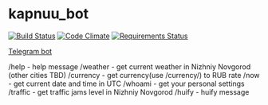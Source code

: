 # kapnuu_bot
[![Build Status](https://travis-ci.org/kapnuu/kapnuu_bot.svg?branch=master)](https://travis-ci.org/kapnuu/kapnuu_bot)
[![Code Climate](https://codeclimate.com/github/kapnuu/kapnuu_bot/badges/gpa.svg)](https://codeclimate.com/github/kapnuu/kapnuu_bot)
[![Requirements Status](https://requires.io/github/kapnuu/kapnuu_bot/requirements.svg?branch=master)](https://requires.io/github/kapnuu/kapnuu_bot/requirements/?branch=master)

[Telegram bot](https://t.me/kapnuu_bot)

/help - help message 
/weather - get current weather in Nizhniy Novgorod (other cities TBD) 
/currency - get currency(use /currency/_<ISO>_) to RUB rate 
/now - get current date and time in UTC 
/whoami - get your personal settings 
/traffic - get traffic jams level in Nizhniy Novgorod 
/huify - huify message 